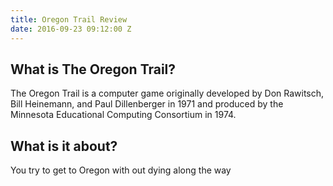 ```yaml
---
title: Oregon Trail Review
date: 2016-09-23 09:12:00 Z
---
```


## What is The Oregon Trail?
The Oregon Trail is a computer game originally developed by Don Rawitsch, Bill Heinemann, and Paul Dillenberger in 1971 and produced by the Minnesota Educational Computing Consortium in 1974.

## What is it about?
You try to get to Oregon with out dying along the way
